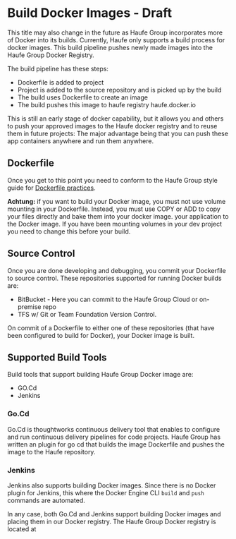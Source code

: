 # Build Docker Images - Draft

This title may also change in the future as Haufe Group incorporates more of Docker into its builds. Currently, Haufe only supports a build process for docker images. This build pipeline pushes newly made images into the Haufe Group Docker Registry.

The build pipeline has these steps:

* Dockerfile is added to project
* Project is added to the source repository and is picked up by the build
* The build uses Dockerfile to create an image
* The build pushes this image to haufe registry haufe.docker.io

This is still an early stage of docker capability, but it allows you and others to push your approved images to the Haufe docker registry and to reuse them in future projects: The major advantage being that you can push these app containers anywhere and run them anywhere.

## Dockerfile

Once you get to this point you need to  conform to the Haufe Group style guide for [Dockerfile practices](/BestPracticesDockerfile.md).

**Achtung:** if you want to build your Docker image, you must not use volume mounting in your Dockerfile. Instead, you must use COPY or ADD to copy your files directly and bake them into your docker image. your application to the Docker image. If you have been mounting volumes in your dev project you need to change this before your build.

## Source Control

Once you are done developing and debugging, you commit your Dockerfile to source control. These repositories supported for running Docker builds are:

* BitBucket - Here you can commit to the Haufe Group Cloud or on-premise repo
* TFS w/ Git or Team Foundation Version Control.

On commit of a Dockerfile to either one of these repositories \(that have been configured to build for Docker\), your Docker image is built.

## Supported Build Tools

Build tools that support building Haufe Group Docker image are:

* GO.Cd 
* Jenkins

### Go.Cd

Go.Cd is thoughtworks continuous delivery tool that enables to configure and run continuous delivery pipelines for code projects. Haufe Group has written an plugin for go cd that builds the image Dockerfile and pushes the image to the Haufe repository.

### Jenkins

Jenkins also supports building Docker images. Since there is no Docker plugin for Jenkins, this where the Docker Engine CLI `build` and `push` commands are automated.

In any case, both Go.Cd and Jenkins support building Docker images and placing them in our Docker registry. The Haufe Group Docker registry is located at

